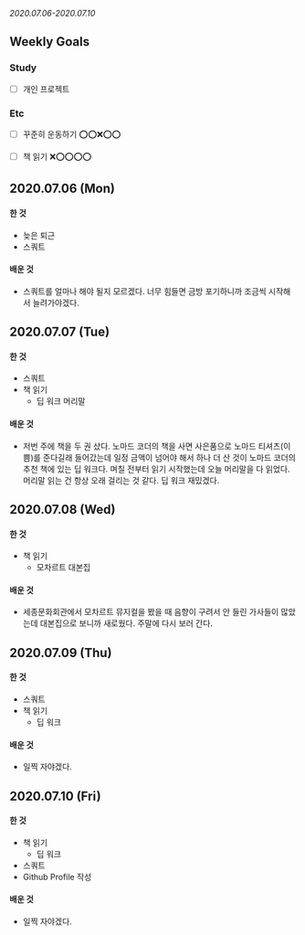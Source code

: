 *2020.07.06-2020.07.10*

## Weekly Goals

### Study
- [ ] 개인 프로젝트

### Etc
- [ ] 꾸준히 운동하기 :o::o::x::o::o:
- [ ] 책 읽기 :x::o::o::o::o:


## 2020.07.06 (Mon)

#### 한 것
- 늦은 퇴근
- 스쿼트

#### 배운 것
- 스쿼트를 얼마나 해야 될지 모르겠다. 너무 힘들면 금방 포기하니까 조금씩 시작해서 늘려가야겠다.


## 2020.07.07 (Tue)

#### 한 것
- 스쿼트
- 책 읽기
  - 딥 워크 머리말

#### 배운 것
- 저번 주에 책을 두 권 샀다. 노마드 코더의 책을 사면 사은품으로 노마드 티셔츠(이쁨)를 준다길래 들어갔는데 일정 금액이 넘어야 해서 하나 더 산 것이 노마드 코더의 추천 책에 있는 딥 워크다. 며칠 전부터 읽기 시작했는데 오늘 머리말을 다 읽었다. 머리말 읽는 건 항상 오래 걸리는 것 같다. 딥 워크 재밌겠다.


## 2020.07.08 (Wed)

#### 한 것
- 책 읽기
  - 모차르트 대본집

#### 배운 것
- 세종문화회관에서 모차르트 뮤지컬을 봤을 때 음향이 구려서 안 들린 가사들이 많았는데 대본집으로 보니까 새로웠다. 주말에 다시 보러 간다.


## 2020.07.09 (Thu)

#### 한 것
- 스쿼트
- 책 읽기
  - 딥 워크

#### 배운 것
- 일찍 자야겠다.


## 2020.07.10 (Fri)

#### 한 것
- 책 읽기
  - 딥 워크
- 스쿼트
- Github Profile 작성

#### 배운 것
- 일찍 자야겠다.

